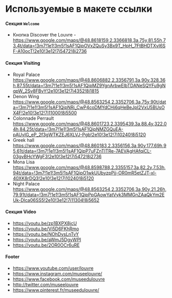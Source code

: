 # Используемые в макете ссылки
#### Секция `Welcome`
- Кнопка Discover the Louvre - https://www.google.com/maps/@48.8618159,2.3366818,3a,75y,81.55h,73.4t/data=!3m7!1e1!3m5!1sAF1QipOVxZQuSy3Bx9T_HpH_7FtBHDTXvI6SF-A10ocT!2e10!3e12!7i5472!8i2736
#### Секция Visiting
- Royal Palace https://www.google.com/maps/@48.8606882,2.3356791,3a,90y,328.36h,87.55t/data=!3m7!1e1!3m5!1sAF1QipMZ9YgnArbwEIbTDANeSQYFu9gNqpW_2Sv8FBvY!2e10!3e12!7i4352!8i1815
- Denon Wing https://www.google.com/maps/@48.8563254,2.3352706,3a,75y,90t/data=!3m7!1e1!3m5!1sAF1QipNRj_CwP4coDMYdCHj6qHeBeJpI2VxU5BUsOX4F!2e10!3e12!7i11000!8i5500
- Colonnade Perrault https://www.google.com/maps/@48.8601723,2.3395439,3a,88.4y,322.04h,84.25t/data=!3m7!1e1!3m5!1sAF1QipNMZGQuEA-pAUvIG_eP_2f3gWTKZEJ6XLVJ-Pgb!2e10!3e12!7i10240!8i5120
- Greek hall https://www.google.com/maps/@48.860183,2.3356156,3a,90y,177.69h,95.61t/data=!3m7!1e1!3m5!1sAF1QipP7uFZnTITRe-7AEVAgHAfqiCL-03gvBHcYWgF3!2e10!3e12!7i5472!8i2736
- Mona Lisa https://www.google.com/maps/@48.8598788,2.3355157,3a,82.2y,7.53h,94t/data=!3m7!1e1!3m5!1sAF1QipO1wkUUbyzpPjj-OR0mR5etZJT-xl-40XK8rDQ3!2e10!3e12!7i10240!8i5120
- Night Palace https://www.google.com/maps/@48.8563254,2.3352706,3a,90y,21.26h,79.91t/data=!3m7!1e1!3m5!1sAF1QipPpGAowYatVyk3MMGnZAaQkYm2EUk-Dlca06SS5!2e10!3e12!7i11304!8i5652
#### Секция Video
- https://youtu.be/zp1BXPX8jcU
- https://youtu.be/Vi5D6FKhRmo
- https://youtu.be/NOhDysLnTvY
- https://youtu.be/aWmJ5DgyWPI
- https://youtu.be/2OR0OCr6uRE
#### Footer 
- https://www.youtube.com/user/louvre
- https://www.instagram.com/museelouvre/
- https://www.facebook.com/museedulouvre
- http://twitter.com/museelouvre
- https://www.pinterest.fr/museedulouvre/
